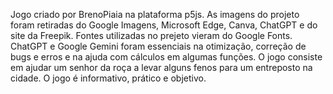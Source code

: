 Jogo criado por BrenoPiaia na plataforma p5js. 
As imagens do projeto foram retiradas do Google Imagens, Microsoft Edge, Canva, ChatGPT e do site da Freepik. 
Fontes utilizadas no prejeto vieram do Google Fonts.
ChatGPT e Google Gemini foram essenciais na otimização, correção de bugs e erros e na ajuda com cálculos em algumas funções.
O jogo consiste em ajudar um senhor da roça a levar alguns fenos para um entreposto na cidade.
O jogo é informativo, prático e objetivo. 
